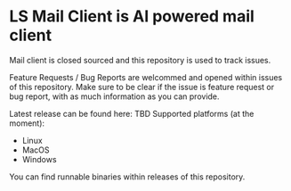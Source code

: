 # LS Mail Client is AI powered mail client
Mail client is closed sourced and this repository is used to track issues.

Feature Requests / Bug Reports are welcommed and opened within issues of this repository. Make sure to be clear if the issue is feature request or bug report, with as much information as you can provide.

Latest release can be found here: TBD
Supported platforms (at the moment):
 - Linux
 - MacOS
 - Windows

You can find runnable binaries within releases of this repository.
